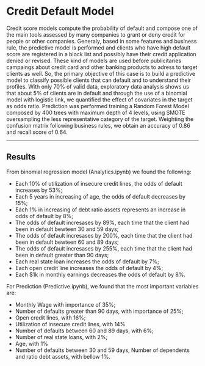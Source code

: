 # Credit Default Model


Credit score models compute the probability of default and compose one of the main tools assessed by many companies to grant or deny credit for people or other companies. Generaly, based in some features and business rule, the predictive model is performed and clients who have high default score are registered in a block list and possibly have their credit application denied or revised. These kind of models are used before publicitaries campaings about credit card and other banking products to adress to target clients as well. So, the primary objective of this case is to build a predictive model to classify possible clients that can default and to understand their profiles. With only 70% of valid data, exploratory data analysis shows us that about 5% of clients are in default and through the use of a binomial model with logistic link, we quantified the effect of covariates in the target as odds ratio. Prediction was performed training a Random Forest Model composed by 400 trees with maximum depth of 4 levels, using SMOTE oversampling the less representative category of the target. Weighting the confusion matrix following business rules, we obtain an accuracy of 0.86 and recall score of 0.64.

---

## Results

From binomial regression model (Analytics.ipynb) we found the following:

* Each 10% of utilization of insecure credit lines, the odds of default increases by 53%;
* Each 5 years in increasing of age, the odds of default decreases by 15%;
* Each 1% in increasing of debt ratio assets represents an increase in odds of default by 8%;
* The odds of default incresases by 89%, each time that the client had been in default bewteen 30 and 59 days;
* The odds of default incresases by 200%, each time that the client had been in default bewteen 60 and 89 days;
* The odds of default incresases by 255%, each time that the client had been in default greater than 90 days;
* Each real state loan increases the odds of default by 7%;
* Each open credit line increases the odds of default by 4%;
* Each $1k in monthly earnings decreases the odds of default by 8%.

For Prediction (Predictive.ipynb), we found that the most important variables are:

* Monthly Wage with importance of 35%;
* Number of defaults greater than 90 days, with importance of 25%;
* Open credit lines, with 16%;
* Utilization of insecure credit lines, with 14%
* Number of defaults between 60 and 89 days, with 6%;
* Number of real state loans, with 2%;
* Age, with 1%
* Number of defaults between 30 and 59 days, Number of dependents and ratio debt assets, with bellow 1%.
